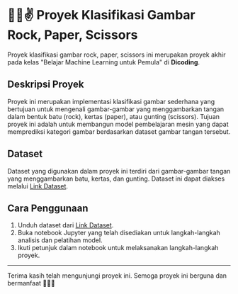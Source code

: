 # 👊🤚✌ Proyek Klasifikasi Gambar Rock, Paper, Scissors
Proyek klasifikasi gambar rock, paper, scissors ini merupakan proyek akhir pada kelas "Belajar Machine Learning untuk Pemula" di **Dicoding**.

## Deskripsi Proyek

Proyek ini merupakan implementasi klasifikasi gambar sederhana yang bertujuan untuk mengenali gambar-gambar yang menggambarkan tangan dalam bentuk batu (rock), kertas (paper), atau gunting (scissors). Tujuan proyek ini adalah untuk membangun model pembelajaran mesin yang dapat memprediksi kategori gambar berdasarkan dataset gambar tangan tersebut.

## Dataset

Dataset yang digunakan dalam proyek ini terdiri dari gambar-gambar tangan yang menggambarkan batu, kertas, dan gunting. Dataset ini dapat diakses melalui [Link Dataset](https://github.com/dicodingacademy/assets/releases/download/release/rockpaperscissors.zip).

## Cara Penggunaan

1. Unduh dataset dari [Link Dataset](https://github.com/dicodingacademy/assets/releases/download/release/rockpaperscissors.zip).
2. Buka notebook Jupyter yang telah disediakan untuk langkah-langkah analisis dan pelatihan model.
3. Ikuti petunjuk dalam notebook untuk melaksanakan langkah-langkah proyek.

---

Terima kasih telah mengunjungi proyek ini. Semoga proyek ini berguna dan bermanfaat 🚀👩‍🚀
